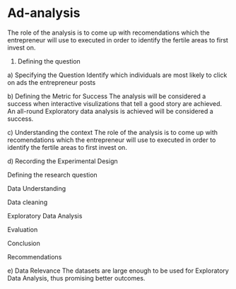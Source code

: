 # Ad-analysis

The role of the analysis is to come up with recomendations which the entrepreneur will use to executed in order to identify the fertile areas to first invest on.
1. Defining the question


a) Specifying the Question
Identify which individuals are most likely to click on ads the entrepreneur posts


b) Defining the Metric for Success
The analysis will be considered a success when interactive visulizations that tell a good story are achieved. An all-round Exploratory data analysis is achieved will be considered a success.


c) Understanding the context
The role of the analysis is to come up with recomendations which the entrepreneur will use to executed in order to identify the fertile areas to first invest on.


d) Recording the Experimental Design

Defining the research question

Data Understanding

Data cleaning

Exploratory Data Analysis

Evaluation

Conclusion

Recommendations

e) Data Relevance
The datasets are large enough to be used for Exploratory Data Analysis, thus promising better outcomes.
